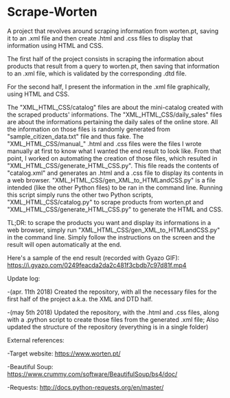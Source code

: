 # Scrape-Worten

A project that revolves around scraping information from worten.pt, saving it to an .xml file and then create .html and .css files to display that information using HTML and CSS.

The first half of the project consists in scraping the information about products that result from a query to worten.pt, then saving that information to an .xml file, which is validated by the corresponding .dtd file.

For the second half, I present the information in the .xml file graphically, using HTML and CSS.

The "XML_HTML_CSS/catalog" files are about the mini-catalog created with the scraped products' informations.
The "XML_HTML_CSS/daily_sales" files are about the informations pertaining the daily sales of the online store. All the information on those files is randomly generated from "sample_citizen_data.txt" file and thus fake.
The "XML_HTML_CSS/manual_" .html and .css files were the files I wrote manually at first to know what I wanted the end result to look like. From that point, I worked on automating the creation of those files, which resulted in "XML_HTML_CSS/generate_HTML_CSS.py". This file reads the contents of "catalog.xml" and generates an .html and a .css file to display its contents in a web browser.
"XML_HTML_CSS/gen_XML_to_HTMLandCSS.py" is a file intended (like the other Python files) to be ran in the command line. Running this script simply runs the other two Python scripts, "XML_HTML_CSS/catalog.py" to scrape products from worten.pt and "XML_HTML_CSS/generate_HTML_CSS.py" to generate the HTML and CSS.

TL;DR: to scrape the products you want and display its informations in a web browser, simply run "XML_HTML_CSS/gen_XML_to_HTMLandCSS.py" in the command line. Simply follow the instructions on the screen and the result will open automatically at the end.

Here's a sample of the end result (recorded with Gyazo GIF): https://i.gyazo.com/0249feacda2da2c481f3cbdb7c97d81f.mp4

Update log:

-(apr. 11th 2018) Created the repository, with all the necessary files for the first half of the project a.k.a. the XML and DTD half.

-(may 5th 2018) Updated the repository, with the .html and .css files, along with a .python script to create those files from the generated .xml file; Also updated the structure of the repository (everything is in a single folder)


External references:

-Target website: https://www.worten.pt/

-Beautiful Soup: https://www.crummy.com/software/BeautifulSoup/bs4/doc/

-Requests: http://docs.python-requests.org/en/master/
